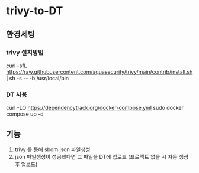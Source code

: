 # trivy-to-DT

## 환경세팅
### trivy 설치방법
curl -sfL https://raw.githubusercontent.com/aquasecurity/trivy/main/contrib/install.sh | sh -s -- -b /usr/local/bin

### DT 사용
curl -LO https://dependencytrack.org/docker-compose.yml
sudo docker compose up -d

## 기능
1. trivy 를 통해 sbom.json 파일생성
2. json 파일생성이 성공했다면 그 파일을 DT에 업로드 (프로젝트 없을 시 자동 생성후 업로드)
